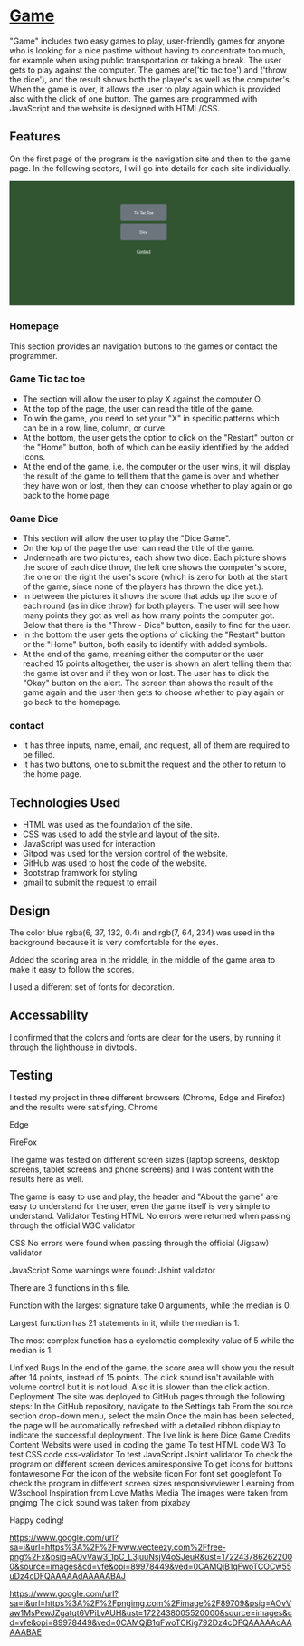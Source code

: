 # [Game](https://christianalamassi.github.io/Game/)

"Game" includes two easy games to play, user-friendly games for anyone who is looking for a nice pastime without having to concentrate too much, for example when using public transportation or taking a break. The user gets to play against the computer. The games are('tic tac toe') and ('throw the dice'), and the result shows both the player's as well as the computer's. When the game is over, it allows the user to play again which is provided also with the click of one button. The games are programmed with JavaScript and the website is designed with HTML/CSS.

## Features
On the first page of the program is the navigation site and then to the game page. In the following sectors, I will go into details for each site individually.

<img src="/assets/images/indexhompa.png">

### Homepage
This section provides an navigation buttons to the games or contact the programmer.

### Game Tic tac toe
- The section will allow the user to play X against the computer O.
- At the top of the page, the user can read the title of the game.
- To win the game, you need to set your "X" in specific patterns which can be in a row, line, column, or curve.
- At the bottom, the user gets the option to click on the "Restart" button or the "Home" button, both of which can be easily identified by the added icons.
- At the end of the game, i.e. the computer or the user wins, it will display the result of the game to tell them that the game is over and whether they have won or lost, then they can choose whether to play again or go back to the home page

### Game Dice
- This section will allow the user to play the "Dice Game".
- On the top of the page the user can read the title of the game.
- Underneath are two pictures, each show two dice. Each picture shows the score of each dice throw, the left one shows the computer's score, the one on the right the user's score (which is zero for both at the start of the game, since none of the players has thrown the dice yet.).
- In between the pictures it shows the score that adds up the score of each round (as in dice throw) for both players. The user will see how many points they got as well as how many points the computer got. Below that there is the "Throw - Dice" button, easily to find for the user.
- In the bottom the user gets the options of clicking the "Restart" button or the "Home" button, both easily to identify with added symbols.
- At the end of the game, meaning either the computer or the user reached 15 points altogether, the user is shown an alert telling them that the game ist over and if they won or lost. The user has to click the "Okay" button on the alert. The screen than shows the result of the game again and the user then gets to choose whether to play again or go back to the homepage.

### contact
- It has three inputs, name, email, and request, all of them are required to be filled. 
- It has two buttons, one to submit the request and the other to return to the home page.

## Technologies Used
- HTML was used as the foundation of the site.
- CSS was used to add the style and layout of the site.
- JavaScript was used for interaction
- Gitpod was used for the version control of the website.
- GitHub was used to host the code of the website.
- Bootstrap framwork for styling
- gmail to submit the request to email

## Design
The color blue rgba(6, 37, 132, 0.4) and rgb(7, 64, 234) was used in the background because it is very comfortable for the eyes.

Added the scoring area in the middle, in the middle of the game area to make it easy to follow the scores.

I used a different set of fonts for decoration.

## Accessability
I confirmed that the colors and fonts are clear for the users, by running it through the lighthouse in divtools.



## Testing
I tested my project in three different browsers (Chrome, Edge and Firefox) and the results were satisfying.
Chrome



Edge


FireFox


The game was tested on different screen sizes (laptop screens, desktop screens, tablet screens and phone screens) and I was content with the results here as well.




The game is easy to use and play, the header and "About the game" are easy to understand for the user, even the game itself is very simple to understand.
Validator Testing
HTML
No errors were returned when passing through the official W3C validator

CSS
No errors were found when passing through the official (Jigsaw) validator

JavaScript
Some warnings were found: Jshint validator

There are 3 functions in this file.

Function with the largest signature take 0 arguments, while the median is 0.

Largest function has 21 statements in it, while the median is 1.

The most complex function has a cyclomatic complexity value of 5 while the median is 1.



Unfixed Bugs
In the end of the game, the score area will show you the result after 14 points, instead of 15 points.
The click sound isn't available with volume control but it is not loud. Also it is slower than the click action.
Deployment
The site was deployed to GitHub pages through the following steps:
In the GitHub repository, navigate to the Settings tab
From the source section drop-down menu, select the main
Once the main has been selected, the page will be automatically refreshed with a detailed ribbon display to indicate the successful deployment.
The live link is here Dice Game
Credits
Content
Websits were used in coding the game
To test HTML code W3
To test CSS code css-validator
To test JavaScript Jshint validator
To check the program on different screen devices amiresponsive
To get icons for buttons fontawesome
For the icon of the website ficon
For font set googlefont
To check the program in different screen sizes responsiveviewer
Learning from W3school
Inspiration from Love Maths
Media
The images were taken from pngimg
The click sound was taken from pixabay

Happy coding!


https://www.google.com/url?sa=i&url=https%3A%2F%2Fwww.vecteezy.com%2Ffree-png%2Fx&psig=AOvVaw3_1pC_L3juuNsjV4oSJeuR&ust=1722437862622000&source=images&cd=vfe&opi=89978449&ved=0CAMQjB1qFwoTCOCw55uDz4cDFQAAAAAdAAAAABAJ

https://www.google.com/url?sa=i&url=https%3A%2F%2Fpngimg.com%2Fimage%2F89709&psig=AOvVaw1MsPewJZgatqt6VPiLvAUH&ust=1722438005520000&source=images&cd=vfe&opi=89978449&ved=0CAMQjB1qFwoTCKig792Dz4cDFQAAAAAdAAAAABAE